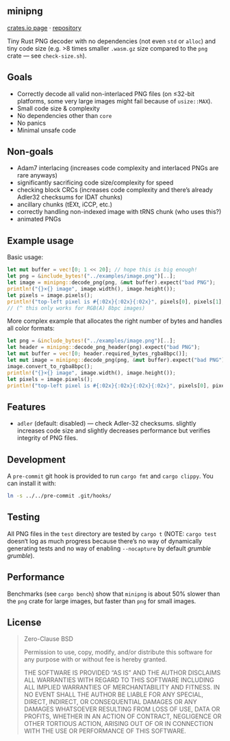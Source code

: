 ## minipng

[crates.io page](https://crates.io/crates/minipng) &middot; [repository](https://github.com/pommicket/minipng)

Tiny Rust PNG decoder with no dependencies (not even `std` or `alloc`)
and tiny code size (e.g. &gt;8 times smaller `.wasm.gz` size compared to the `png` crate — see `check-size.sh`).

## Goals

- Correctly decode all valid non-interlaced PNG files (on ≤32-bit platforms, some very large images
  might fail because of `usize::MAX`).
- Small code size &amp; complexity
- No dependencies other than `core`
- No panics
- Minimal unsafe code

## Non-goals

- Adam7 interlacing (increases code complexity and interlaced PNGs are rare anyways)
- significantly sacrificing code size/complexity for speed
- checking block CRCs (increases code complexity
  and there’s already Adler32 checksums for IDAT chunks)
- ancillary chunks (tEXt, iCCP, etc.)
- correctly handling non-indexed image with tRNS chunk (who uses this?)
- animated PNGs

## Example usage

Basic usage:

```rust
let mut buffer = vec![0; 1 << 20]; // hope this is big enough!
let png = &include_bytes!("../examples/image.png")[..];
let image = minipng::decode_png(png, &mut buffer).expect("bad PNG");
println!("{}×{} image", image.width(), image.height());
let pixels = image.pixels();
println!("top-left pixel is #{:02x}{:02x}{:02x}", pixels[0], pixels[1], pixels[2]);
// (^ this only works for RGB(A) 8bpc images)
```

More complex example that allocates the right number of bytes and handles all color formats:

```rust
let png = &include_bytes!("../examples/image.png")[..];
let header = minipng::decode_png_header(png).expect("bad PNG");
let mut buffer = vec![0; header.required_bytes_rgba8bpc()];
let mut image = minipng::decode_png(png, &mut buffer).expect("bad PNG");
image.convert_to_rgba8bpc();
println!("{}×{} image", image.width(), image.height());
let pixels = image.pixels();
println!("top-left pixel is #{:02x}{:02x}{:02x}{:02x}", pixels[0], pixels[1], pixels[2], pixels[3]);
```

## Features

- `adler` (default: disabled) — check Adler-32 checksums. slightly increases code size and
  slightly decreases performance but verifies integrity of PNG files.

## Development

A `pre-commit` git hook is provided to run `cargo fmt` and `cargo clippy`. You can install it with:

```sh
ln -s ../../pre-commit .git/hooks/
```

## Testing

All PNG files in the `test` directory are tested by `cargo t` (NOTE: `cargo test`
doesn‘t log as much progress because there’s no way of dynamically generating
tests and no way of enabling `--nocapture` by default *grumble grumble*).

## Performance

Benchmarks (see `cargo bench`) show that `minipng` is about 50% slower than the `png` crate
for large images, but faster than `png` for small images.

## License

> Zero-Clause BSD
> 
> Permission to use, copy, modify, and/or distribute this software for
> any purpose with or without fee is hereby granted.
> 
> THE SOFTWARE IS PROVIDED “AS IS” AND THE AUTHOR DISCLAIMS ALL
> WARRANTIES WITH REGARD TO THIS SOFTWARE INCLUDING ALL IMPLIED WARRANTIES
> OF MERCHANTABILITY AND FITNESS. IN NO EVENT SHALL THE AUTHOR BE LIABLE
> FOR ANY SPECIAL, DIRECT, INDIRECT, OR CONSEQUENTIAL DAMAGES OR ANY
> DAMAGES WHATSOEVER RESULTING FROM LOSS OF USE, DATA OR PROFITS, WHETHER IN
> AN ACTION OF CONTRACT, NEGLIGENCE OR OTHER TORTIOUS ACTION, ARISING OUT
> OF OR IN CONNECTION WITH THE USE OR PERFORMANCE OF THIS SOFTWARE.

